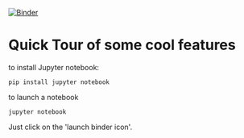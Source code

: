 [![Binder](http://mybinder.org/badge.svg)](http://mybinder.org:/repo/annavm/temporary_jupyter)

# Quick Tour of some cool features

to install Jupyter notebook:
```
pip install jupyter notebook
```

to launch a notebook
```
jupyter notebook
```

Just click on the 'launch binder icon'.
